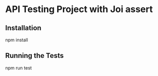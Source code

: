 # API Testing Project with Joi assert

## Installation

npm install

## Running the Tests

npm run test
